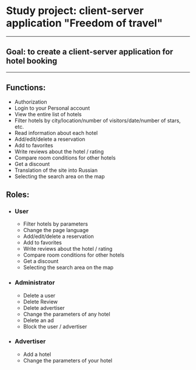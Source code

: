# Study project: client-server application "Freedom of travel"
---------------------------
## Goal: to create a client-server application for hotel booking
---------------------------
## Functions:
- Authorization
- Login to your Personal account
- View the entire list of hotels
- Filter hotels by city/location/number of visitors/date/number of stars, etc.
- Read information about each hotel
- Add/edit/delete a reservation
- Add to favorites
- Write reviews about the hotel / rating
- Compare room conditions for other hotels
- Get a discount
- Translation of the site into Russian
- Selecting the search area on the map
## Roles:
- ### User
  - Filter hotels by parameters
  - Сhange the page language
  - Add/edit/delete a reservation
  - Add to favorites
  - Write reviews about the hotel / rating
  - Compare room conditions for other hotels
  - Get a discount
  - Selecting the search area on the map
  
- ### Administrator
  - Delete a user
  - Delete Review
  - Delete advertiser
  - Change the parameters of any hotel
  - Delete an ad
  - Block the user / advertiser
 
- ### Advertiser
  - Add a hotel
  - Change the parameters of your hotel
